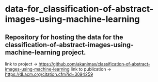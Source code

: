 # data-for_classification-of-abstract-images-using-machine-learning
Repository for hosting the data for the classification-of-abstract-images-using-machine-learning project. 
-------------------------------------------------------------------------------------------------------------------------------
link to project -> https://github.com/akanimax/classification-of-abstract-images-using-machine-learning
link to publication -> https://dl.acm.org/citation.cfm?id=3094259
